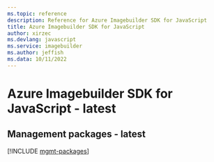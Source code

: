 ```yaml
---
ms.topic: reference
description: Reference for Azure Imagebuilder SDK for JavaScript
title: Azure Imagebuilder SDK for JavaScript
author: xirzec
ms.devlang: javascript
ms.service: imagebuilder
ms.author: jeffish
ms.data: 10/11/2022
---
```

# Azure Imagebuilder SDK for JavaScript - latest

## Management packages - latest
[!INCLUDE [mgmt-packages](imagebuilder-mgmt-index.md)]